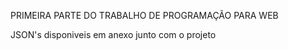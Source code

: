 PRIMEIRA PARTE DO TRABALHO DE PROGRAMAÇÃO PARA WEB

JSON's disponiveis em anexo junto com o projeto
